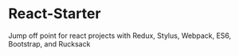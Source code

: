 # React-Starter
Jump off point for react projects with Redux, Stylus, Webpack, ES6, Bootstrap, and Rucksack
